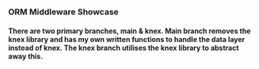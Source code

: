 ### ORM Middleware Showcase

#### There are two primary branches, main & knex. Main branch removes the knex library and has my own written functions to handle the data layer instead of knex. The knex branch utilises the knex library to abstract away this.
